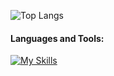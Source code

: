 ![Top Langs](https://github-readme-stats.vercel.app/api/top-langs/?username=willy-it-wonka&layout=compact&langs_count=10)

#### Languages and Tools:
[![My Skills](https://skillicons.dev/icons?i=java,spring,ts,angular,html,css,bootstrap,hibernate,mysql,postgres,git,github,docker,aws,postman,idea,vscode,maven,ps&perline=12)](https://github.com/tandpfun/skill-icons#readme)
